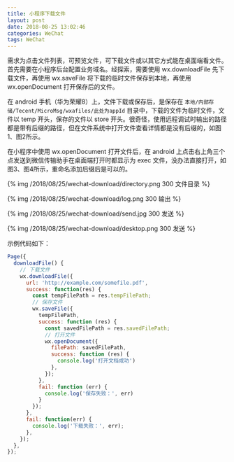 ```yaml
---
title: 小程序下载文件
layout: post
date: 2018-08-25 13:02:46
categories: WeChat
tags: WeChat
---
```


需求为点击文件列表，可预览文件，可下载文件或以其它方式能在桌面端看文件。首先需要在小程序后台配置业务域名。经探索，需要使用 wx.downloadFile 先下载文件，再使用 wx.saveFile 将下载的临时文件保存到本地，再使用 wx.openDocument 打开保存后的文件。

在 android 手机（华为荣耀8）上，文件下载或保存后，是保存在 `本地/内部存储/Tecent/MicroMsg/wxafiles/此处为appId` 目录中，下载的文件为临时文件，文件以 temp 开头，保存的文件以 store 开头。很奇怪，使用远程调试时输出的路径都是带有后缀的路径，但在文件系统中打开文件查看详情都是没有后缀的，如图1、图2所示。

在小程序中使用 wx.openDocument 打开文件后，在 android 上点击右上角三个点发送到微信传输助手在桌面端打开时都显示为 exec 文件，没办法直接打开，如图3、图4所示，重命名添加后缀后是可以的。

{% img /2018/08/25/wechat-download/directory.png 300 文件目录 %}

{% img /2018/08/25/wechat-download/log.png 300 输出 %}

{% img /2018/08/25/wechat-download/send.jpg 300 发送 %}

{% img /2018/08/25/wechat-download/desktop.png 300 发送 %}

示例代码如下：

```js
Page({
  downloadFile() {
    // 下载文件
    wx.downloadFile({
      url: 'http://example.com/somefile.pdf',
      success: function(res) {
        const tempFilePath = res.tempFilePath;
        // 保存文件
        wx.saveFile({
          tempFilePath,
          success: function (res) {
            const savedFilePath = res.savedFilePath;
            // 打开文件
            wx.openDocument({
              filePath: savedFilePath,
              success: function (res) {
                console.log('打开文档成功')
              },
            });
          },
          fail: function (err) {
            console.log('保存失败：', err)
          }
        });
      },
      fail: function(err) {
        console.log('下载失败：', err);
      },
    });
  },
});
```